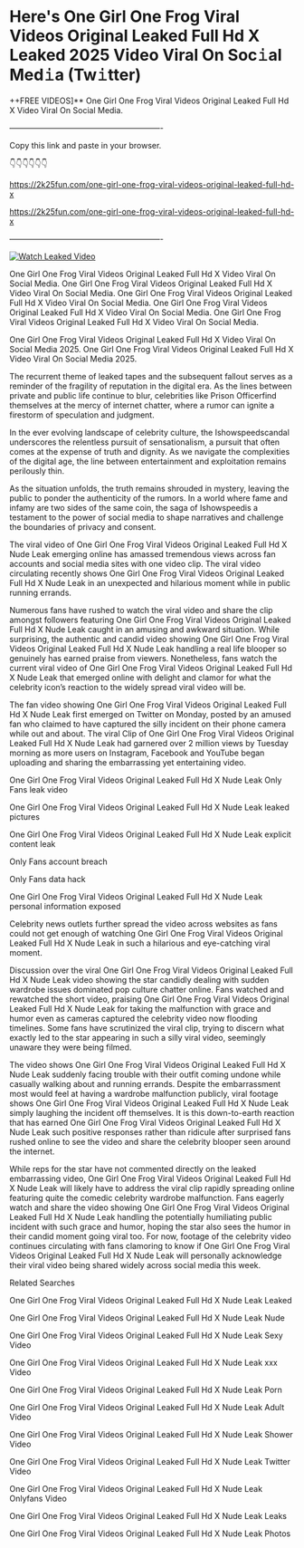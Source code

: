 # Here's One Girl One Frog Viral Videos Original Leaked Full Hd X Leaked 2025 Video Viral On Soc𝚒al Med𝚒a (Tw𝚒tter)

++FREE VIDEOS]** One Girl One Frog Viral Videos Original Leaked Full Hd X Video Viral On Social Media.

———————————————————-

Copy this link and paste in your browser.

👇👇👇👇👇👇

https://2k25fun.com/one-girl-one-frog-viral-videos-original-leaked-full-hd-x

https://2k25fun.com/one-girl-one-frog-viral-videos-original-leaked-full-hd-x

———————————————————-

[![Watch Leaked Video](https://miro.medium.com/v2/resize:fit:828/format:webp/1*cilzJN44JGOrTw9NJCrNHA.gif "Watch Leaked Video")](https://2k25fun.com/one-girl-one-frog-viral-videos-original-leaked-full-hd-x)

One Girl One Frog Viral Videos Original Leaked Full Hd X Video Viral On Social Media. One Girl One Frog Viral Videos Original Leaked Full Hd X Video Viral On Social Media. One Girl One Frog Viral Videos Original Leaked Full Hd X Video Viral On Social Media. One Girl One Frog Viral Videos Original Leaked Full Hd X Video Viral On Social Media. One Girl One Frog Viral Videos Original Leaked Full Hd X Video Viral On Social Media.

One Girl One Frog Viral Videos Original Leaked Full Hd X Video Viral On Social Media 2025. One Girl One Frog Viral Videos Original Leaked Full Hd X Video Viral On Social Media 2025.

The recurrent theme of leaked tapes and the subsequent fallout serves as a reminder of the fragility of reputation in the digital era. As the lines between private and public life continue to blur, celebrities like Prison Officerfind themselves at the mercy of internet chatter, where a rumor can ignite a firestorm of speculation and judgment.

In the ever evolving landscape of celebrity culture, the Ishowspeedscandal underscores the relentless pursuit of sensationalism, a pursuit that often comes at the expense of truth and dignity. As we navigate the complexities of the digital age, the line between entertainment and exploitation remains perilously thin.

As the situation unfolds, the truth remains shrouded in mystery, leaving the public to ponder the authenticity of the rumors. In a world where fame and infamy are two sides of the same coin, the saga of Ishowspeedis a testament to the power of social media to shape narratives and challenge the boundaries of privacy and consent.

The viral video of One Girl One Frog Viral Videos Original Leaked Full Hd X Nude Leak emerging online has amassed tremendous views across fan accounts and social media sites with one video clip. The viral video circulating recently shows One Girl One Frog Viral Videos Original Leaked Full Hd X Nude Leak in an unexpected and hilarious moment while in public running errands.

Numerous fans have rushed to watch the viral video and share the clip amongst followers featuring One Girl One Frog Viral Videos Original Leaked Full Hd X Nude Leak caught in an amusing and awkward situation. While surprising, the authentic and candid video showing One Girl One Frog Viral Videos Original Leaked Full Hd X Nude Leak handling a real life blooper so genuinely has earned praise from viewers. Nonetheless, fans watch the current viral video of One Girl One Frog Viral Videos Original Leaked Full Hd X Nude Leak that emerged online with delight and clamor for what the celebrity icon’s reaction to the widely spread viral video will be.

The fan video showing One Girl One Frog Viral Videos Original Leaked Full Hd X Nude Leak first emerged on Twitter on Monday, posted by an amused fan who claimed to have captured the silly incident on their phone camera while out and about. The viral Clip of One Girl One Frog Viral Videos Original Leaked Full Hd X Nude Leak had garnered over 2 million views by Tuesday morning as more users on Instagram, Facebook and YouTube began uploading and sharing the embarrassing yet entertaining video.

One Girl One Frog Viral Videos Original Leaked Full Hd X Nude Leak Only Fans leak video

One Girl One Frog Viral Videos Original Leaked Full Hd X Nude Leak leaked pictures

One Girl One Frog Viral Videos Original Leaked Full Hd X Nude Leak explicit content leak

Only Fans account breach

Only Fans data hack

One Girl One Frog Viral Videos Original Leaked Full Hd X Nude Leak personal information exposed

Celebrity news outlets further spread the video across websites as fans could not get enough of watching One Girl One Frog Viral Videos Original Leaked Full Hd X Nude Leak in such a hilarious and eye-catching viral moment.

Discussion over the viral One Girl One Frog Viral Videos Original Leaked Full Hd X Nude Leak video showing the star candidly dealing with sudden wardrobe issues dominated pop culture chatter online. Fans watched and rewatched the short video, praising One Girl One Frog Viral Videos Original Leaked Full Hd X Nude Leak for taking the malfunction with grace and humor even as cameras captured the celebrity video now flooding timelines. Some fans have scrutinized the viral clip, trying to discern what exactly led to the star appearing in such a silly viral video, seemingly unaware they were being filmed.

The video shows One Girl One Frog Viral Videos Original Leaked Full Hd X Nude Leak suddenly facing trouble with their outfit coming undone while casually walking about and running errands. Despite the embarrassment most would feel at having a wardrobe malfunction publicly, viral footage shows One Girl One Frog Viral Videos Original Leaked Full Hd X Nude Leak simply laughing the incident off themselves. It is this down-to-earth reaction that has earned One Girl One Frog Viral Videos Original Leaked Full Hd X Nude Leak such positive responses rather than ridicule after surprised fans rushed online to see the video and share the celebrity blooper seen around the internet.

While reps for the star have not commented directly on the leaked embarrassing video, One Girl One Frog Viral Videos Original Leaked Full Hd X Nude Leak will likely have to address the viral clip rapidly spreading online featuring quite the comedic celebrity wardrobe malfunction. Fans eagerly watch and share the video showing One Girl One Frog Viral Videos Original Leaked Full Hd X Nude Leak handling the potentially humiliating public incident with such grace and humor, hoping the star also sees the humor in their candid moment going viral too. For now, footage of the celebrity video continues circulating with fans clamoring to know if One Girl One Frog Viral Videos Original Leaked Full Hd X Nude Leak will personally acknowledge their viral video being shared widely across social media this week.

Related Searches

One Girl One Frog Viral Videos Original Leaked Full Hd X Nude Leak Leaked

One Girl One Frog Viral Videos Original Leaked Full Hd X Nude Leak Nude

One Girl One Frog Viral Videos Original Leaked Full Hd X Nude Leak Sexy Video

One Girl One Frog Viral Videos Original Leaked Full Hd X Nude Leak xxx Video

One Girl One Frog Viral Videos Original Leaked Full Hd X Nude Leak Porn

One Girl One Frog Viral Videos Original Leaked Full Hd X Nude Leak Adult Video

One Girl One Frog Viral Videos Original Leaked Full Hd X Nude Leak Shower Video

One Girl One Frog Viral Videos Original Leaked Full Hd X Nude Leak Twitter Video

One Girl One Frog Viral Videos Original Leaked Full Hd X Nude Leak Onlyfans Video

One Girl One Frog Viral Videos Original Leaked Full Hd X Nude Leak Leaks

One Girl One Frog Viral Videos Original Leaked Full Hd X Nude Leak Photos